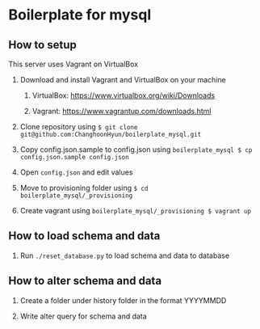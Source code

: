 # Boilerplate for mysql

## How to setup

This server uses Vagrant on VirtualBox

1. Download and install Vagrant and VirtualBox on your machine

    1. VirtualBox: https://www.virtualbox.org/wiki/Downloads
    
    1. Vagrant: https://www.vagrantup.com/downloads.html

1. Clone repository using `$ git clone git@github.com:ChanghoonHyun/boilerplate_mysql.git`

1. Copy config.json.sample to config.json using `boilerplate_mysql $ cp config.json.sample config.json` 

1. Open `config.json` and edit values

1. Move to provisioning folder using `$ cd boilerplate_mysql/_provisioning`

1. Create vagrant using  `boilerplate_mysql/_provisioning $ vagrant up`

## How to load schema and data

1. Run `./reset_database.py` to load schema and data to database

## How to alter schema and data

1. Create a folder under history folder in the format YYYYMMDD

2. Write alter query for schema and data  
